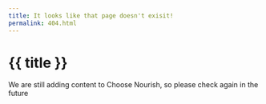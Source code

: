 ```yaml
---
title: It looks like that page doesn't exisit!
permalink: 404.html
---
```

  <body>
    <h1>{{ title }}</h1>
    <p>We are still adding content to Choose Nourish, so please check again in the future <a href="/"></a></p>
  </body>